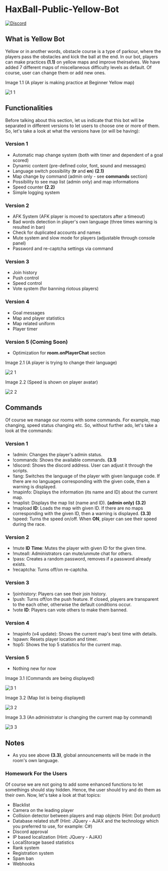 # HaxBall-Public-Yellow-Bot

<a href="https://discord.gg/t6Wvbqk"><img alt="Discord" src="https://img.shields.io/discord/536193210096156682?color=blue&label=DEVELOPER%27S%20DISCORD"></a>

## What is Yellow Bot
Yellow or in another words, obstacle course is a type of parkour, where the players pass the obstacles and kick the ball at the end. In our bot, players can make practices **(1.1)** on yellow maps and improve theirselves. We have added 7 different maps of miscellaneous difficulty levels as default. Of course, user can change them or add new ones.

Image 1.1 (A player is making practice at Beginner Yellow map)

![1 1](https://user-images.githubusercontent.com/68077608/158394557-c8bff7bf-943a-48dd-8248-2a37432511ee.PNG)

## Functionalities
Before talking about this section, let us indicate that this bot will be separated in different versions to let users to choose one or more of them. So, let's take a look at what the versions have (or will be having):

### Version 1
* Automatic map change system (both with timer and dependent of a goal scored)
* Dynamic content (pre-defined color, font, sound and messages)
* Language switch possibility (**tr** and **en**) **(2.1)**
* Map change by command (admin only - see **commands** section)
* Possibility to see map list (admin only) and map informations
* Speed counter **(2.2)**
* Simple logging system

### Version 2
* AFK System (AFK player is moved to spectators after a timeout)
* Bad words detection in player's own language (three times warning is resulted in ban)
* Check for duplicated accounts and names
* Mute system and slow mode for players (adjustable through console panel)
* Password and re-captcha settings via command

### Version 3
* Join history
* Push control
* Speed control
* Vote system (for banning riotous players)

### Version 4
* Goal messages
* Map and player statistics
* Map related uniform
* Player timer

### Version 5 (Coming Soon)
* Optimization for **room.onPlayerChat** section

Image 2.1 (A player is trying to change their language)

![2 1](https://user-images.githubusercontent.com/68077608/158397903-26f74825-c2f5-4e31-922d-6b3dd372e833.PNG)

Image 2.2 (Speed is shown on player avatar)

![2 2](https://user-images.githubusercontent.com/68077608/158397907-47f2f178-24e0-4515-abab-4286dd00feac.PNG)

## Commands
Of course we manage our rooms with some commands. For example, map changing, speed status changing etc. So, without further ado, let's take a look at the commands:

### Version 1
* !admin: Changes the player's admin status.
* !commands: Shows the available commands. **(3.1)**
* !discord: Shows the discord address. User can adjust it through the scripts.
* !lang: Switches the language of the player with given language code. If there are no languages corresponding with the given code, then a warning is displayed.
* !mapinfo: Displays the information (its name and ID) about the current map.
* !maplist: Displays the map list (name and ID). **(admin only)** **(3.2)**
* !mapload **ID**: Loads the map with given ID. If there are no maps corresponding with the given ID, then a warning is displayed. **(3.3)**
* !speed: Turns the speed on/off. When **ON**, player can see their speed during the race.

### Version 2
* !mute **ID** **Time**: Mutes the player with given ID for the given time.
* !muteall: Administrators can mute/unmute chat for others.
* !pass: Creates a random password, removes if a password already exists.
* !recaptcha: Turns off/on re-captcha.

### Version 3
* !joinhistory: Players can see their join history.
* !push: Turns off/on the push feature. If closed, players are transparent to the each other, otherwise the default conditions occur.
* !vote **ID**: Players can vote others to make them banned.

### Version 4
* !mapinfo (v4 update): Shows the current map's best time with details.
* !spawn: Resets player location and timer.
* !top5: Shows the top 5 statistics for the current map.

### Version 5
* Nothing new for now

Image 3.1 (Commands are being displayed)

![3 1](https://user-images.githubusercontent.com/68077608/158399760-83cd618b-c421-4efe-ab81-ea00ac081d83.PNG)

Image 3.2 (Map list is being displayed)

![3 2](https://user-images.githubusercontent.com/68077608/158399777-a8a3931f-f0ea-43eb-90f1-46458602a97a.PNG)

Image 3.3 (An administrator is changing the current map by command)

![3 3](https://user-images.githubusercontent.com/68077608/158399806-906cfdf3-1e6f-4c21-8f8f-8a876a0b8437.PNG)

## Notes
* As you see above **(3.3)**, global announcements will be made in the room's own language.

### Homework For the Users
Of course we are not going to add some enhanced functions to let somethings should stay hidden. Hence, the user should try and do them as their own. Now, let's take a look at that topics:

* Blacklist
* Camera on the leading player
* Collision detector between players and map objects (Hint: Dot product)
* Database related stuff (Hint: JQuery - AJAX and the technology which you preferred to use, for example: C#)
* Discord approval
* IP based localization (Hint: JQuery - AJAX)
* LocalStorage based statistics
* Rank system
* Registration system
* Spam ban
* Webhooks
